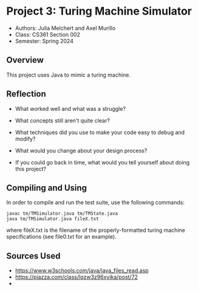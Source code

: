 # Project 3: Turing Machine Simulator

* Authors: Julia Melchert and Axel Murillo
* Class: CS361 Section 002
* Semester: Spring 2024

## Overview

This project uses Java to mimic a turing machine.

## Reflection

* What worked well and what was a struggle?

* What concepts still aren't quite clear?

* What techniques did you use to make your code easy to debug and modify?

* What would you change about your design process?

* If you could go back in time, what would you tell yourself about doing this project?


## Compiling and Using

In order to compile and run the test suite, use the following commands:
```
javac tm/TMSimulator.java tm/TMState.java
java tm/TMSimulator.java fileX.txt
```
where fileX.txt is the filename of the properly-formatted turing machine specifications (see file0.txt for an example).

## Sources Used

* https://www.w3schools.com/java/java_files_read.asp
* https://piazza.com/class/lqzw3z96xyika/post/72
* 
